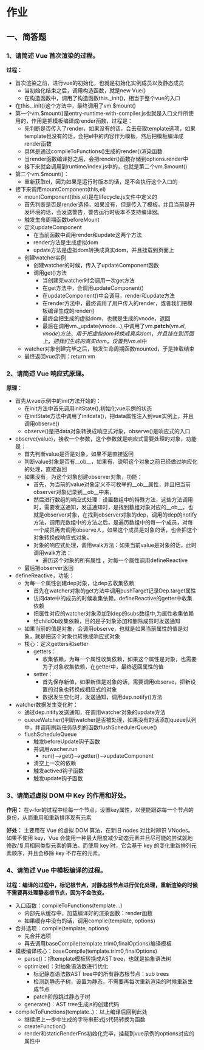 # 作业

## 一、简答题
### 1、请简述 Vue 首次渲染的过程。
**过程：**

- 首次渲染之前，进行vue的初始化，也就是初始化实例成员以及静态成员
   - 当初始化结束之后，调用构造函数，就是new Vue()
   - 在构造函数中，调用了构造函数this._init()，相当于整个vue的入口
- 在this._init()这个方法中，最终调用了vm.$mount()
- 第一个vm.$mount()是entry-runtime-with-compiler.js也就是入口文件所使用的，作用是把模板编译成render函数，过程是：
   - 先判断是否传入了render，如果没有的话，会去获取template选项，如果template也没有的话，会把el中的内容作为模板，然后把模板编译成render函数
   - 具体是通过compileToFunctions()生成的render()渲染函数
   - 当render函数编译好之后，会把render()函数存储到options.render中
   - 接下来就会调用到runtime/index.js中的，也就是第二个vm.$mount()
- 第二个vm.$mount()：
   - 重新获取el，因为如果是运行时版本的话，是不会执行这个入口的
- 接下来调用mountComponent(this,el)
   - mountComponent(this,el)是在lifecycle.js文件中定义的
   - 首先判断是否是render选择，如果没有，但是传入了模板，并且当前是开发环境的话，会发送警告，警告运行时版本不支持编译器。
   - 触发生命周期函数beforeMount
   - 定义updateComponent
      - 在当前函数中调用render和update这两个方法
      - render方法是生成虚拟dom
      - update方法是虚拟dom转换成真实dom，并且挂载到页面上
   - 创建watcher实例
      - 创建watcher的时候，传入了updateComponent函数
      - 调用get()方法
         - 当创建完watcher时会调用一次get方法
         - 在get方法中，会调用updateComponent()
         - 在updateComponent()中会调用，render和update方法
         - 在render方法中，最终调用了用户传入的render，或者我们把模板编译生成的render()
         - 最终会把生成的虚拟dom，也就是生成的vnode，返回
         - 最后在调用vm._update(vnode...),中调用了vm.__patch__(vm.$el,vnode)方法，用于把虚拟dom转换成真实dom，并且挂在到页面上，把我们生成的真实dom，设置到vm.$el中
   - watcher对象创建完毕之后，触发生命周期函数mounted，于是挂载结束
   - 最终返回vue示例：return vm



### 2、请简述 Vue 响应式原理。
**原理：**

- 首先从vue示例中的init方法开始的：
   - 在init方法中首先调用initState(),初始化vue示例的状态
   - 在initState方法中调用了initdata()，把data属性注入到vue实例上，并且调用observe()
   - observe()是把data对象转换成响应式对象，observe()是响应式的入口
- observe(value)，接收一个参数，这个参数就是响应式需要处理的对象，功能是：
   - 首先判断value是否是对象，如果不是直接返回
   - 判断value对象是否有__ob__，如果有，说明这个对象之前已经做过响应化的处理，直接返回
   - 如果没有，为这个对象创建observer对象，功能：
      - 首先，为当前的value对象定义不可枚举的__ob__属性，并且把当前observer对象记录到__ob__中来，
      - 然后进行数组的响应式处理：设置数组中的特殊方法，这些方法调用时，需要发送通知，发送通知时，是找到数组对象对应的__ob__，也就是observer对象，在找到observer对象的dep，调用的dep的notify方法，调用完数组中的方法之后，是遍历数组中的每一个成员，对每一个成员再去调用observe人，如果这个成员是对象的话，也会把这个对象转换成响应式对象。
      - 对象的响应式处理，调用walk方法：如果当前value是对象的话，此时调用walk方法：
         - 遍历这个对象的所有属性 ，对每一个属性调用defineReactive
   - 最后把observer返回
- defineReactive，功能：
   - 为每一个属性创建dep对象，让dep去收集依赖
      - 首先在watcher对象的get方法中调用pushTarget记录Dep.target属性
      - 访问date中的成员的时候收集依赖，defineReactive的getter中收集依赖
      - 把属性对应的watcher对象添加到dep的subs数组中,为属性收集依赖
      - 给childOb收集依赖，目的是子对象添加和删除成员时发送通知
   - 如果当前的值是对象，会调用observe，也就是如果当前属性的值是对象，就是把这个对象也转换成响应式对象
   - 核心：定义getters和setter
      - getters：
         - 收集依赖，为每一个属性收集依赖，如果这个属性是对象，也需要为子对象收集依赖，在getter中，最终返回属性的值
      - setter：
         - 首先保存新值，如果新值是对象的话，需要调用observe，把新设置的对象也转换成相应式的对象
         - 数据发生变化时，发送通知，调用dep.notify()方法
- watcher数据发生变化时：
   - 通过dep.nitify发送通知，在调用watcher对象的update方法
   - queueWatcher()判断watcher是否被处理，如果没有的话添加queue队列中，并调用刷新任务队列的函数flushSchedulerQueue()
   - flushScheduleQueue
      - 触发beforeUpdate钩子函数
      - 并调用wacher.run
         - run()-->get()-->getter()-->updateComponent
      - 清空上一次的依赖
      - 触发actived钩子函数
      - 触发update钩子函数


### 3、请简述虚拟 DOM 中 Key 的作用和好处。
**作用：**
在v-for的过程中给每一个节点，设置key属性，以便能跟踪每一个节点的身份，从而重用和重新排序现有元素

**好处：**
主要用在 Vue 的虚拟 DOM 算法，在新旧 nodes 对比时辨识 VNodes。如果不使用 key，Vue 会使用一种最大限度减少动态元素并且尽可能的尝试就地修改/复用相同类型元素的算法。而使用 key 时，它会基于 key 的变化重新排列元素顺序，并且会移除 key 不存在的元素。

### 4、请简述 Vue 中模板编译的过程。
**过程：编译的过程中，标记根节点，对静态根节点进行优化处理，重新渲染的时候不需要再处理静态根节点，因为不会改变。**

- 入口函数：compileToFunctions(template...）
   - 内部先从缓存中，加载编译好的渲染函数：render函数
   - 如果缓存中没有的话，调用complie(template, options)
- 合并选项：complie(template, options)
   - 先合并选项
   - 再去调用baseCompile(template.trim0,finalOptions)编译模板
- 模板编译核心：baseCompile(template.trim0,finalOptions)
   - parse()：把template模板转换成AST tree，也就是抽象语法树
   - optimize()：对抽象语法数进行优化
      - 标记静态语法数AST tree中的所有静态根节点：sub trees
      - 检测到静态子树，设置为静态，不需要再每次重新渲染的时候重新生成节点
      - patch阶段跳过静态子树
   - generate()：AST tree生成js的创建代码
- compileToFunctions(template..)：以上编译后回到此处
   - 继续把上一步中生成的字符串形式js代码转换为函数
   - createFunction()
   - render和staticRenderFns初始化完毕，挂载到vue示例的options对应的属性中
